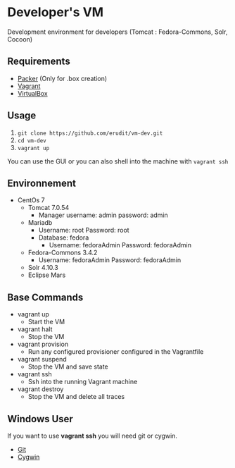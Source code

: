 # Developer's VM
Development environment for developers (Tomcat : Fedora-Commons, Solr, Cocoon)

## Requirements
* [Packer](https://packer.io/) (Only for .box creation)
* [Vagrant](https://www.vagrantup.com/)
* [VirtualBox](https://www.virtualbox.org/)

## Usage

1. `git clone https://github.com/erudit/vm-dev.git`
2. `cd vm-dev`
3. `vagrant up`

You can use the GUI or you can also shell into the machine with `vagrant ssh`

## Environnement

* CentOs 7
  * Tomcat 7.0.54
    * Manager username: admin password: admin
  * Mariadb
    * Username: root Password: root
    * Database: fedora
      * Username: fedoraAdmin Password: fedoraAdmin
  * Fedora-Commons 3.4.2
    * Username: fedoraAdmin Password: fedoraAdmin
  * Solr 4.10.3
  * Eclipse Mars

## Base Commands

- vagrant up
  - Start the VM
- vagrant halt
  - Stop the VM
- vagrant provision
  - Run any configured provisioner configured in the Vagrantfile
- vagrant suspend
  - Stop the VM and save state
- vagrant ssh
  - Ssh into the running Vagrant machine
- vagrant destroy
  - Stop the VM and delete all traces


## Windows User

If you want to use **vagrant ssh** you will need git or cygwin.

  * [Git](https://git-scm.com/downloads)
  * [Cygwin](https://cygwin.com/install.html)
